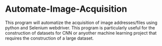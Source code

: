 # Automate-Image-Acquisition
This program will automatize the acquisition of image addresses/files using python and Selenium webdriver. This program is particularly useful for the construction of datasets for CNN or anyother machine learning project that requires the construction of a large dataset.
